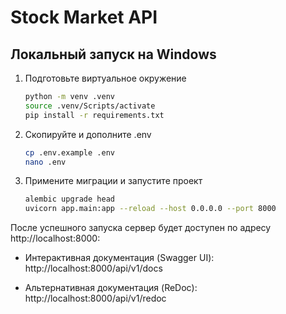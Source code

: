 # Stock Market API

## Локальный запуск на Windows

1. Подготовьте виртуальное окружение

    ```bash
    python -m venv .venv
    source .venv/Scripts/activate
    pip install -r requirements.txt
    ```

2. Скопируйте и дополните .env
    
    ```bash
    cp .env.example .env
    nano .env
    ```

3. Примените миграции и запустите проект

    ```bash
    alembic upgrade head
    uvicorn app.main:app --reload --host 0.0.0.0 --port 8000
    ```

После успешного запуска сервер будет доступен по адресу http://localhost:8000:

- Интерактивная документация (Swagger UI): http://localhost:8000/api/v1/docs

- Альтернативная документация (ReDoc): http://localhost:8000/api/v1/redoc

